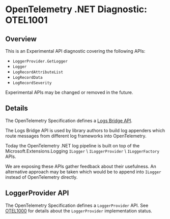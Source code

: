 # OpenTelemetry .NET Diagnostic: OTEL1001

## Overview

This is an Experimental API diagnostic covering the following APIs:

* `LoggerProvider.GetLogger`
* `Logger`
* `LogRecordAttributeList`
* `LogRecordData`
* `LogRecordSeverity`

Experimental APIs may be changed or removed in the future.

## Details

The OpenTelemetry Specification defines a [Logs Bridge
API](https://github.com/open-telemetry/opentelemetry-specification/blob/main/specification/logs/bridge-api.md).

The Logs Bridge API is used by library authors to build log appenders which
route messages from different log frameworks into OpenTelemetry.

Today the OpenTelemetry .NET log pipeline is built on top of the
Microsoft.Extensions.Logging `ILogger` \ `ILoggerProvider` \ `ILoggerFactory`
APIs.

We are exposing these APIs gather feedback about their usefulness. An
alternative approach may be taken which would be to append into `ILogger`
instead of OpenTelemetry directly.

## LoggerProvider API

The OpenTelemetry Specification defines a `LoggerProvider` API. See
[OTEL1000](./OTEL1000.md) for details about the `LoggerProvider` implementation
status.
